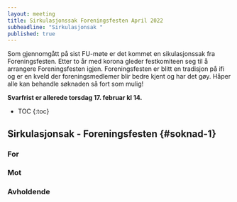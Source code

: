 ```yaml
---
layout: meeting
title: Sirkulasjonssak Foreningsfesten April 2022
subheadline: "Sirkulasjonsak "
published: true
---
```


Som gjennomgått på sist FU-møte er det kommet en sikulasjonssak fra
Foreningsfesten. Etter to år med korona gleder festkomiteen
seg til å arrangere Foreningsfesten igjen. Foreningsfesten er
blitt en tradisjon på ifi og er en kveld der foreningsmedlemer blir bedre
kjent og har det gøy. Håper alle kan behandle søknaden så fort som mulig!

**Svarfrist er allerede torsdag 17. februar kl 14.**

- TOC
  {:toc}

## Sirkulasjonsak - Foreningsfesten {#soknad-1}

### For

### Mot

### Avholdende
